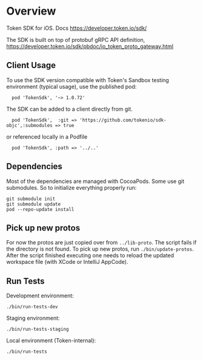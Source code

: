 Overview
========

Token SDK for iOS. Docs https://developer.token.io/sdk/

The SDK is built on top of protobuf gRPC API definition,
https://developer.token.io/sdk/pbdoc/io_token_proto_gateway.html

Client Usage
------------

To use the SDK version compatible with Token's Sandbox testing
environment (typical usage), use the published pod:

```
  pod 'TokenSdk', '~> 1.0.72'
```

The SDK can be added to a client directly from git.

```
  pod 'TokenSdk',  :git => 'https://github.com/tokenio/sdk-objc',:submodules => true
```

or referenced locally in a Podfile

```
  pod 'TokenSdk', :path => '../..'
```

Dependencies
------------

Most of the dependencies are managed with CocoaPods. Some use git submodules. So to initialize everything properly run:

```
git submodule init
git submodule update
pod --repo-update install
```

Pick up new protos
------------------

For now the protos are just copied over from `../lib-proto`. The script fails if the directory is not found. To pick up new protos, run `./bin/update-protos`. After the script finished executing one needs to reload the updated workspace file (with XCode or IntelliJ AppCode).

Run Tests
---------

Development environment:

```
./bin/run-tests-dev
```

Staging environment:

```
./bin/run-tests-staging
```

Local environment (Token-internal):

```
./bin/run-tests
```




